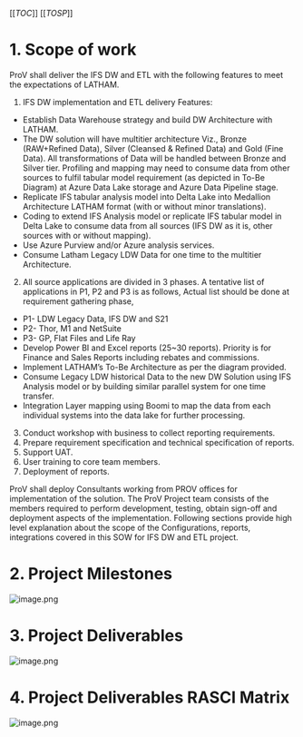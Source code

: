 [[_TOC_]]
[[_TOSP_]]


# 1. Scope of work
ProV shall deliver the IFS DW and ETL with the following features to meet the expectations of LATHAM.
1. IFS DW implementation and ETL delivery Features: 
- Establish Data Warehouse strategy and build DW Architecture with LATHAM.
- The DW solution will have multitier architecture Viz., Bronze (RAW+Refined Data), Silver (Cleansed & Refined Data) and Gold (Fine Data). All transformations of Data will be handled between Bronze and Silver tier. Profiling and mapping may need to consume data from other sources to fulfil tabular model requirement (as depicted in To-Be Diagram) at Azure Data Lake storage and Azure Data Pipeline stage.
- Replicate IFS tabular analysis model into Delta Lake into Medallion Architecture LATHAM format (with or without minor translations).
- Coding to extend IFS Analysis model or replicate IFS tabular model in Delta Lake to consume data from all sources (IFS DW as it is, other sources with or without mapping).
- Use Azure Purview and/or Azure analysis services.
- Consume Latham Legacy LDW Data for one time to the multitier Architecture.
2. All source applications are divided in 3 phases. A tentative list of applications in P1, P2 and P3 is as follows, Actual list should be done at requirement gathering phase,
- P1- LDW Legacy Data, IFS DW and S21
- P2- Thor, M1 and NetSuite
- P3- GP, Flat Files and Life Ray
- Develop Power BI and Excel reports (25~30 reports). Priority is for Finance and Sales Reports including rebates and commissions.
- Implement LATHAM’s To-Be Architecture as per the diagram provided.
- Consume Legacy LDW historical Data to the new DW Solution using IFS Analysis model or by building similar parallel system for one time transfer.
- Integration Layer mapping using Boomi to map the data from each individual systems into the data lake for further processing. 
3. Conduct workshop with business to collect reporting requirements.
4. Prepare requirement specification and technical specification of reports.
5. Support UAT.
6. User training to core team members.
7. Deployment of reports.

ProV shall deploy Consultants working from PROV offices for implementation of the solution. The ProV Project team consists of the members required to perform development, testing, obtain sign-off and deployment aspects of the implementation. Following sections provide high level explanation about the scope of the Configurations, reports, integrations covered in this SOW for IFS DW and ETL project.


# 2. Project Milestones
![image.png](/.attachments/image-09d05fea-99c9-47ab-9681-d3956406504c.png)

# 3. Project Deliverables
![image.png](/.attachments/image-9f1d7e71-7e7e-4010-b70d-759072337f48.png)

# 4. Project Deliverables RASCI Matrix
![image.png](/.attachments/image-5b4162f1-16a0-4d17-bdb3-c3d63a97c5e6.png)